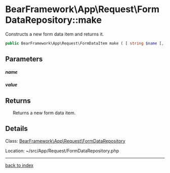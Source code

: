 # BearFramework\App\Request\FormDataRepository::make

Constructs a new form data item and returns it.

```php
public BearFramework\App\Request\FormDataItem make ( [ string $name [, string $value ]] )
```

## Parameters

##### name

##### value

## Returns

&nbsp;&nbsp;&nbsp;&nbsp;&nbsp;&nbsp;Returns a new form data item.

## Details

Class: [BearFramework\App\Request\FormDataRepository](bearframework.app.request.formdatarepository.class.md)

Location: ~/src/App/Request/FormDataRepository.php

---

[back to index](index.md)

